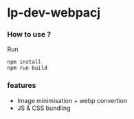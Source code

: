 # lp-dev-webpacj

### How to use ?

Run

```
npm install
npm run build
```

### features

* Image minimisation + webp convertion
* JS & CSS bundling